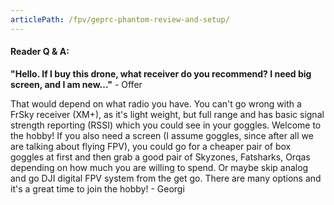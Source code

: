 ```yaml
---
articlePath: /fpv/geprc-phantom-review-and-setup/
---
```


#### Reader Q & A:

**"Hello. If I buy this drone, what receiver do you recommend? I need big screen, and I am new..."** - Offer

That would depend on what radio you have. You can't go wrong with a FrSky receiver (XM+), as it's light weight, but full range and has basic signal strength reporting (RSSI) which you could see in your goggles. Welcome to the hobby! If you also need a screen (I assume goggles, since after all we are talking about flying FPV), you could go for a cheaper pair of box goggles at first and then grab a good pair of Skyzones, Fatsharks, Orqas depending on how much you are willing to spend. Or maybe skip analog and go DJI digital FPV system from the get go. There are many options and it's a great time to join the hobby! - Georgi

